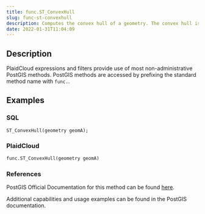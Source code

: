 ```yaml
---
title: func.ST_ConvexHull
slug: func-st-convexhull
description: Computes the convex hull of a geometry. The convex hull is the smallest convex geometry that encloses all geometries in the input
date: 2022-01-31T11:04:09
---
```



## Description


PlaidCloud expressions and filters provide use of most non-administrative PostGIS methods. PostGIS methods are accessed by prefixing the standard method name with `func.`.



## Examples


### SQL



```
ST_ConvexHull(geometry geomA);
```


### PlaidCloud



```python
func.ST_ConvexHull(geometry geomA)
```


### References


PostGIS Official Documentation for this method can be found [here](https://postgis.net/docs/manual-3.1/ST_ConvexHull.html).



Additional capabilities and usage examples can be found in the PostGIS documentation.

